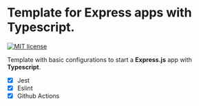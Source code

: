 # Template for Express apps with Typescript.

[![MIT license](https://img.shields.io/badge/License-MIT-blue.svg)](https://lbesson.mit-license.org/)

Template with basic configurations to start a **Express.js** app with **Typescript**.

- [x] Jest
- [x] Eslint
- [x] Github Actions
